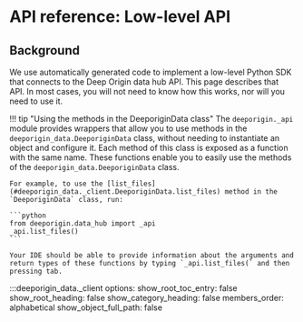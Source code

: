 # API reference: Low-level API

## Background

We use automatically generated code to implement a low-level Python SDK that connects to the Deep Origin data hub API. This page describes that API. In most cases, you will not need to know how this works, nor will you need to use it.

!!! tip "Using the methods in the DeeporiginData class"
    The `deeporigin._api` module provides wrappers that allow you to use methods in the `deeporigin_data.DeeporiginData` class, without needing to instantiate an object and configure it. Each method of this class is exposed as a function with the same name. These functions enable you to easily use the methods of the `deeporigin_data.DeeporiginData` class.

    For example, to use the [list_files](#deeporigin_data._client.DeeporiginData.list_files) method in the `DeeporiginData` class, run:

    ```python
    from deeporigin.data_hub import _api
    _api.list_files()
    ```

    Your IDE should be able to provide information about the arguments and return types of these functions by typing `_api.list_files(` and then pressing tab.    

:::deeporigin_data._client
    options:
      show_root_toc_entry: false
      show_root_heading: false
      show_category_heading: false
      members_order: alphabetical
      show_object_full_path: false
